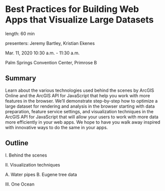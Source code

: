 # Best Practices for Building Web Apps that Visualize Large Datasets

length: 60 min

presenters: Jeremy Bartley, Kristian Ekenes

Mar. 11, 2020 10:30 a.m. - 11:30 a.m.

Palm Springs Convention Center, Primrose B

## Summary

Learn about the various technologies used behind the scenes by ArcGIS Online and the ArcGIS API for JavaScript that help you work with more features in the browser. We’ll demonstrate step-by-step how to optimize a large dataset for rendering and analysis in the browser starting with data preparation, feature service settings, and visualization techniques in the ArcGIS API for JavaScript that will allow your users to work with more data more efficiently in your web apps. We hope to have you walk away inspired with innovative ways to do the same in your apps.

## Outline

I. Behind the scenes

II. Visualization techniques

  A. Water pipes
  B. Eugene tree data

III. One Ocean